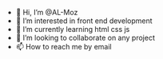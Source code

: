 - 👋 Hi, I’m @AL-Moz
- 👀 I’m interested in front end development 
- 🌱 I’m currently learning html css js 
- 💞️ I’m looking to collaborate on any project
- 📫 How to reach me by email 

<!---
AL-Moz/AL-Moz is a ✨ special ✨ repository because its `README.md` (this file) appears on your GitHub profile.
You can click the Preview link to take a look at your changes.
--->
